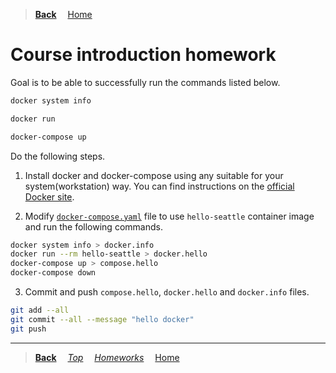 >**[Back](../README.md)**
&emsp;[Home](/README.md)

# Course introduction homework

Goal is to be able to successfully run the commands listed below.

```sh
docker system info
```
```sh
docker run
```
```sh
docker-compose up
```

Do the following steps.
1. Install docker and docker-compose using any suitable for your system(workstation) way. You can find instructions on the [official Docker site](https://www.docker.com/get-started/).

2. Modify [`docker-compose.yaml`](./docker-compose.yaml) file to use `hello-seattle` container image and run the following commands.

```sh
docker system info > docker.info
docker run --rm hello-seattle > docker.hello
docker-compose up > compose.hello
docker-compose down
```

3. Commit and push `compose.hello`, `docker.hello` and `docker.info` files.

```sh
git add --all
git commit --all --message "hello docker"
git push
```

---
>**[Back](../README.md)**
&emsp;*[Top](./README.md)*
&emsp;*[Homeworks](/README.md#homeworks)*
&emsp;[Home](/README.md)

